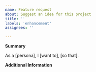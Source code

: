 ```yaml
---
name: Feature request
about: Suggest an idea for this project
title: ''
labels: 'enhancement'
assignees: ''

---
```


**Summary**
<!--
Describe the new feature/improvement you would like briefly below.


What's the problem this feature will solve?

What are you trying to do, that you are unable to achieve
with this package as it currently stands?


* Provide examples of real-world use cases that this would enable
and how it solves the problem you described.

* How do you solve this now?

* Have you tried to work around the problem using other tools?

* Could there be a different approach to solving this issue?
-->

As a [persona], I [want to], [so that].


**Additional Information**
<!--
Describe how the feature would be used, why it is needed and what it would solve.

**HINT:** You can paste https://gist.github.com links for larger files.
-->